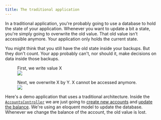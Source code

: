 ```yaml
---
title: The traditional application
---
```


In a traditional application, you're probably going to use a database to hold the state of your application. Whenever you want to update a bit a state, you're simply going to overwrite the old value. That old value isn't accessible anymore. Your application only holds the current state.

You might think that you still have the old state inside your backups. But they don't count. Your app probably can't, nor should it, make decisions on data inside those backups.

<figure class="scheme">
    <figcaption class="scheme_caption">
        First, we write value X
    </figcaption>
    <img class="scheme_figure" src="/images/event-projector/db-01.svg">
</figure>

<figure class="scheme">
    <figcaption class="scheme_caption">
        Next, we overwrite X by Y. X cannot be accessed anymore.
    </figcaption>
    <img class="scheme_figure" src="/images/event-projector/db-02.svg">
</figure>

Here's a demo application that uses a traditional architecture. Inside the [`AccountsController`](https://github.com/spatie/larabank-traditional/blob/6ceb08f4700a9be72f0ebfe49b997d5871d64c6b/app/Http/Controllers/AccountsController.php) we are just going to [create new accounts](https://github.com/spatie/larabank-traditional/blob/6ceb08f4700a9be72f0ebfe49b997d5871d64c6b/app/Http/Controllers/AccountsController.php#L19-L27) and [update the balance](https://github.com/spatie/larabank-traditional/blob/6ceb08f4700a9be72f0ebfe49b997d5871d64c6b/app/Http/Controllers/AccountsController.php#L19-L27). We're using an eloquent model to update the database. Whenever we change the balance of the account, the old value is lost.
